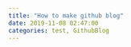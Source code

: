```yaml
---
title: "How to make github blog"
date: 2019-11-08 02:47:00
categories: test, GithubBlog
---
```


[See the blog]: https://dreamgonfly.github.io/2018/01/27/jekyll-remote-theme.html